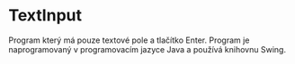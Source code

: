 # TextInput
Program který má pouze textové pole a tlačítko Enter. Program je naprogramovaný v programovacím jazyce Java a používá knihovnu Swing.
